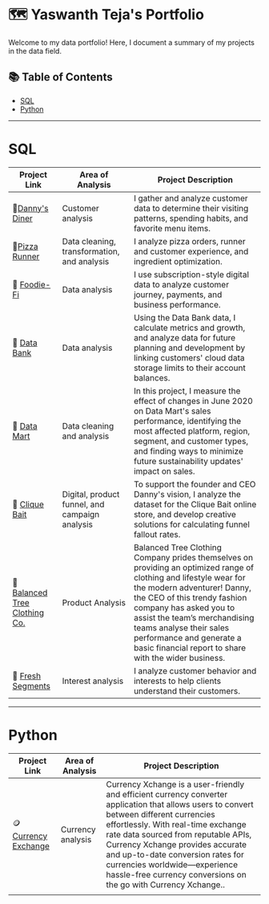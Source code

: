 # 🗺 Yaswanth Teja's Portfolio

Welcome to my data portfolio! Here, I document a summary of my projects in the data field. 

## 📚 Table of Contents

- [SQL](#sql)
- [Python](#python)
  









***

# SQL

| Project Link | Area of Analysis | Project Description | 
|---|---|---|
| 🍜[Danny's Diner](https://github.com/yaswanthteja/SQL_Dannys_Diner_CaseStudy1) | Customer analysis | I gather and analyze customer data to determine their visiting patterns, spending habits, and favorite menu items.  | 
| 🍕[Pizza Runner](https://github.com/yaswanthteja/SQL_Dannys_Pizza_Runner_CaseStudy2-) | Data cleaning, transformation, and analysis | I analyze pizza orders, runner and customer experience, and ingredient optimization.  |  
| 🥑 [Foodie-Fi](https://github.com/yaswanthteja/SQL_Dannys_Foodiee-Fi_CaseStudy3) | Data analysis | I use subscription-style digital data to analyze customer journey, payments, and business performance.  |  
| 🏦 [Data Bank](https://github.com/yaswanthteja/SQL_Dannys_Data-Bank_CaseStudy4) | Data analysis | Using the Data Bank data, I calculate metrics and growth, and analyze data for future planning and development by linking customers' cloud data storage limits to their account balances.  |  
| 🌽 [Data Mart](https://github.com/yaswanthteja/) | Data cleaning and analysis | In this project, I measure the effect of changes in June 2020 on Data Mart's sales performance, identifying the most affected platform, region, segment, and customer types, and finding ways to minimize future sustainability updates' impact on sales.  |  
| 🎣 [Clique Bait](https://github.com/yaswanthteja/SQL_Dannys_Clique_Bait) | Digital, product funnel, and campaign analysis | To support the founder and CEO Danny's vision, I analyze the dataset for the Clique Bait online store, and develop creative solutions for calculating funnel fallout rates.  |  
| 👔 [ Balanced Tree Clothing Co.](https://github.com/yaswanthteja/Case_Study_7_Balanced_Tree_Clothing_Co) | Product Analysis | Balanced Tree Clothing Company prides themselves on providing an optimized range of clothing and lifestyle wear for the modern adventurer! Danny, the CEO of this trendy fashion company has asked you to assist the team’s merchandising teams analyse their sales performance and generate a basic financial report to share with the wider business.|
| 🍒 [Fresh Segments](https://github.com/yaswanthteja/Fresh_Segments) | Interest analysis | I analyze customer behavior and interests to help clients understand their customers.  |  
 

***

# Python

| Project Link  | Area of Analysis  | Project Description  | 
|---|---|---|
| 🪙[Currency Exchange](https://github.com/yaswanthteja/Currency_Xchange)  | Currency analysis  | Currency Xchange is a user-friendly and efficient currency converter application that allows users to convert between different currencies effortlessly. With real-time exchange rate data sourced from reputable APIs, Currency Xchange provides accurate and up-to-date conversion rates for currencies worldwide—experience hassle-free currency conversions on the go with Currency Xchange..   | 
|   |   |   |  
 
